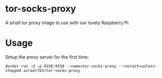 # tor-socks-proxy

A small tor proxy image to use with our lovely Raspberry Pi. 

# Usage

Setup the proxy server for the first time:

`docker run -d -p 9150:9150 --name=tor-socks-proxy --restart=unless-stopped azrael783/tor-socks-proxy`
